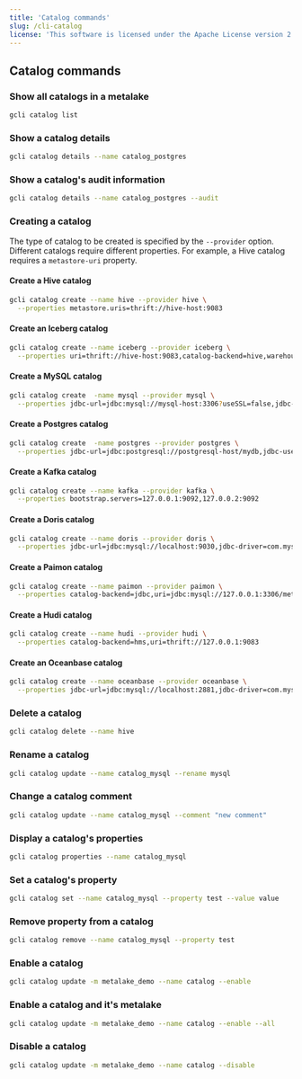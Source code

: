 ```yaml
---
title: 'Catalog commands'
slug: /cli-catalog
license: 'This software is licensed under the Apache License version 2.'
---
```


## Catalog commands 

### Show all catalogs in a metalake

```bash
gcli catalog list
```

### Show a catalog details

```bash
gcli catalog details --name catalog_postgres
```

### Show a catalog's audit information

```bash
gcli catalog details --name catalog_postgres --audit
```

### Creating a catalog

The type of catalog to be created is specified by the `--provider` option.
Different catalogs require different properties.
For example, a Hive catalog requires a `metastore-uri` property.

#### Create a Hive catalog

```bash
gcli catalog create --name hive --provider hive \
  --properties metastore.uris=thrift://hive-host:9083
```

#### Create an Iceberg catalog

```bash
gcli catalog create --name iceberg --provider iceberg \
  --properties uri=thrift://hive-host:9083,catalog-backend=hive,warehouse=hdfs://hdfs-host:9000/user/iceberg/warehouse
```

#### Create a MySQL catalog

```bash
gcli catalog create  -name mysql --provider mysql \
  --properties jdbc-url=jdbc:mysql://mysql-host:3306?useSSL=false,jdbc-user=user,jdbc-password=password,jdbc-driver=com.mysql.cj.jdbc.Driver
```

#### Create a Postgres catalog

```bash
gcli catalog create  -name postgres --provider postgres \
  --properties jdbc-url=jdbc:postgresql://postgresql-host/mydb,jdbc-user=user,jdbc-password=password,jdbc-database=db,jdbc-driver=org.postgresql.Driver
```

#### Create a Kafka catalog

```bash
gcli catalog create --name kafka --provider kafka \
  --properties bootstrap.servers=127.0.0.1:9092,127.0.0.2:9092
```

#### Create a Doris catalog

```bash
gcli catalog create --name doris --provider doris \
  --properties jdbc-url=jdbc:mysql://localhost:9030,jdbc-driver=com.mysql.jdbc.Driver,jdbc-user=admin,jdbc-password=password
```

#### Create a Paimon catalog

```bash
gcli catalog create --name paimon --provider paimon \
  --properties catalog-backend=jdbc,uri=jdbc:mysql://127.0.0.1:3306/metastore_db,authentication.type=simple
```

#### Create a Hudi catalog

```bash
gcli catalog create --name hudi --provider hudi \
  --properties catalog-backend=hms,uri=thrift://127.0.0.1:9083
```

#### Create an Oceanbase catalog

```bash
gcli catalog create --name oceanbase --provider oceanbase \
  --properties jdbc-url=jdbc:mysql://localhost:2881,jdbc-driver=com.mysql.jdbc.Driver,jdbc-user=admin,jdbc-password=password
```

### Delete a catalog

```bash
gcli catalog delete --name hive
```

### Rename a catalog

```bash
gcli catalog update --name catalog_mysql --rename mysql
```

### Change a catalog comment

```bash
gcli catalog update --name catalog_mysql --comment "new comment"
```

### Display a catalog's properties

```bash
gcli catalog properties --name catalog_mysql
```

### Set a catalog's property

```bash
gcli catalog set --name catalog_mysql --property test --value value
```

### Remove property from a catalog

```bash
gcli catalog remove --name catalog_mysql --property test
```

### Enable a catalog

```bash
gcli catalog update -m metalake_demo --name catalog --enable 
```

### Enable a catalog and it's metalake

```bash
gcli catalog update -m metalake_demo --name catalog --enable --all
```

### Disable a catalog

```bash
gcli catalog update -m metalake_demo --name catalog --disable
```
